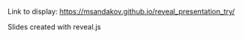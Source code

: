 Link to display: https://msandakov.github.io/reveal_presentation_try/

Slides created with reveal.js
